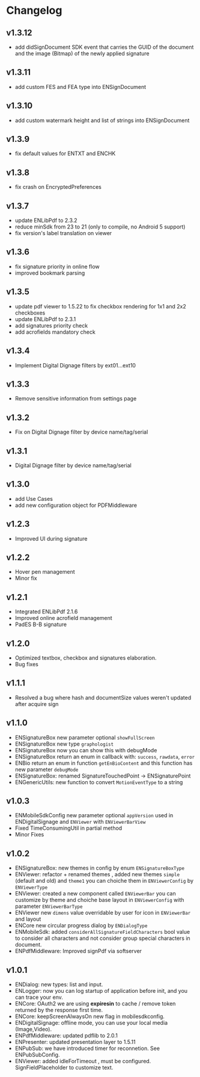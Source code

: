 # Changelog

## v1.3.12

- add didSignDocument SDK event that carries the GUID of the document and the image (Bitmap) of the newly applied signature

## v1.3.11

- add custom FES and FEA type into ENSignDocument

## v1.3.10

- add custom watermark height and list of strings into ENSignDocument

## v1.3.9

- fix default values for ENTXT and ENCHK

## v1.3.8

- fix crash on EncryptedPreferences

## v1.3.7

- update ENLibPdf to 2.3.2
- reduce minSdk from 23 to 21 (only to compile, no Android 5 support)
- fix version's label translation on viewer

## v1.3.6

- fix signature priority in online flow
- improved bookmark parsing

## v1.3.5

- update pdf viewer to 1.5.22 to fix checkbox rendering for 1x1 and 2x2 checkboxes
- update ENLibPdf to 2.3.1
- add signatures priority check
- add acrofields mandatory check

## v1.3.4

- Implement Digital Dignage filters by ext01...ext10

## v1.3.3

- Remove sensitive information from settings page

## v1.3.2

- Fix on Digital Dignage filter by device name/tag/serial

## v1.3.1

- Digital Dignage filter by device name/tag/serial

## v1.3.0

- add Use Cases
- add new configuration object for PDFMiddleware

## v1.2.3

- Improved UI during signature

## v1.2.2

- Hover pen management
- Minor fix

## v1.2.1

- Integrated ENLibPdf 2.1.6
- Improved online acrofield management
- PadES B-B signature

## v1.2.0

- Optimized textbox, checkbox and signatures elaboration.
- Bug fixes

## v1.1.1

- Resolved a bug where hash and documentSize values weren't updated after acquire sign

## v1.1.0

- ENSignatureBox new parameter optional `showFullScreen` 
- ENSignatureBox new type `graphologist`
- ENSignatureBox now you can show this with debugMode
- ENSignatureBox return an enum in callback with: `success`,  `rawdata`,  `error`
- ENBio return an enum in function `getEnBioContent` and this function has new parameter `debugMode` 
- ENSignatureBox: renamed SignatureTouchedPoint -> ENSignaturePoint
- ENGenericUtils: new function to convert `MotionEventType` to a string

## v1.0.3

- ENMobileSdkConfig new parameter optional `appVersion` used in ENDigitalSignage and `ENViewer` with `ENViewerBarView`
- Fixed TimeConsumingUtil in partial method
- Minor Fixes

## v1.0.2
- ENSignatureBox: new themes in config by enum `ENSignatureBoxType`
- ENViewer: refactor + renamed themes , added new themes `simple`  (default and old) and `theme1`  you can choiche them in `ENViewerConfig` by `ENViewerType`
- ENViewer: created a new component called `ENViewerBar` you can customize by theme and choiche base layout in `ENViewerConfig` with parameter `ENViewerBarType`
- ENViewer new `dimens` value overridable by user for icon in `ENViewerBar` and layout 
- ENCore new circular progress dialog by `ENDialogType`
- ENMobileSdk: added `considerAllSignatureFieldCharacters` bool value to consider all characters and not consider group special characters in document.
- ENPdfMiddleware:  Improved signPdf via softserver

## v1.0.1
- ENDialog: new types: list and input.
- ENLogger: now you can log startup of application before init, and you can trace your env.
- ENCore: OAuth2 we are using **expiresin** to cache / remove token returned by the response first time.
- ENCore: keepScreenAlwaysOn new flag in mobilesdkconfig.
- ENDigitalSignage: offline mode, you can use your local media (Image,Video).
- ENPdfMiddleware: updated pdflib to 2.0.1
- ENPresenter: updated presentation layer to 1.5.11
- ENPubSub: we have introduced timer for reconnetion. See ENPubSubConfig.
- ENViewer: added idleForTimeout , must be configured. SignFieldPlaceholder to customize text.